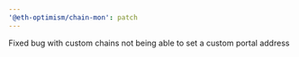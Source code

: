 ```yaml
---
'@eth-optimism/chain-mon': patch
---
```


Fixed bug with custom chains not being able to set a custom portal address
